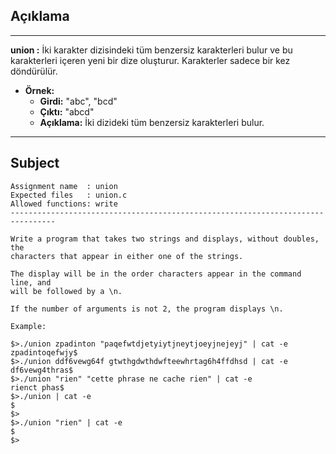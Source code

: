 ## Açıklama

---

**union :** İki karakter dizisindeki tüm benzersiz karakterleri bulur ve bu karakterleri içeren yeni bir dize oluşturur. Karakterler sadece bir kez döndürülür.

- **Örnek:**
  - **Girdi:** "abc", "bcd"
  - **Çıktı:** "abcd"
  - **Açıklama:** İki dizideki tüm benzersiz karakterleri bulur.

---

## Subject

```
Assignment name  : union
Expected files   : union.c
Allowed functions: write
--------------------------------------------------------------------------------

Write a program that takes two strings and displays, without doubles, the
characters that appear in either one of the strings.

The display will be in the order characters appear in the command line, and
will be followed by a \n.

If the number of arguments is not 2, the program displays \n.

Example:

$>./union zpadinton "paqefwtdjetyiytjneytjoeyjnejeyj" | cat -e
zpadintoqefwjy$
$>./union ddf6vewg64f gtwthgdwthdwfteewhrtag6h4ffdhsd | cat -e
df6vewg4thras$
$>./union "rien" "cette phrase ne cache rien" | cat -e
rienct phas$
$>./union | cat -e
$
$>
$>./union "rien" | cat -e
$
$>
```
